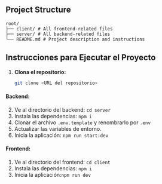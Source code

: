## Project Structure
```
root/
├── client/ # All frontend-related files
├── server/ # All backend-related files
└── README.md # Project description and instructions
```

## Instrucciones para Ejecutar el Proyecto

1. **Clona el repositorio:**
   ```bash
   git clone <URL del repositorio>
#### Backend:
2. Ve al directorio del backend: `cd server`
3. Instala las dependencias: `npm i`
4. Clonar el archivo `.env.template` y renombrarlo por `.env`
5. Actualizar las variables de entorno.
6. Inicia la aplicación:
   `npm run start:dev`
#### Frontend:
1. Ve al directorio del frontend: `cd client`
2. Instala las dependencias: `npm i`
3. Inicia la aplicación:`npm run dev` 